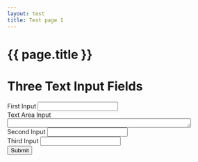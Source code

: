 ```yaml
---
layout: test
title: Test page 1
---
```

<h1>{{ page.title }}</h1>

<h1>Three Text Input Fields</h1>
    <form>
        <div class="form-group">
            <label for="input1">First Input</label>
            <input type="text" id="input1" name="input1">
        </div>
		<label for="input1">Text Area Input</label>
		<textarea id="text1" name="textarea" rows="1" cols="50">

</textarea>
        <div class="form-group">
            <label for="input2">Second Input</label>
            <input type="text" id="input2" name="input2">
        </div>
        <div class="form-group">
            <label for="input3">Third Input</label>
            <input type="text" id="input3" name="input3">
        </div>
        <button type="submit">Submit</button>
    </form>
